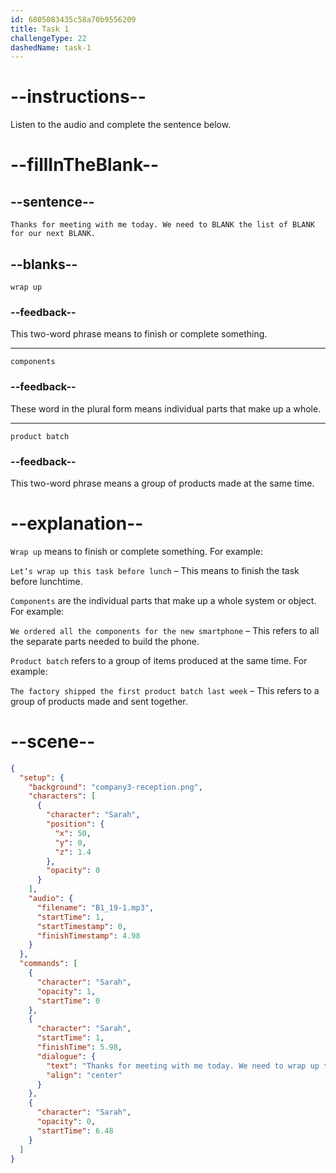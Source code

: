 ```yaml
---
id: 6805083435c58a70b9556209
title: Task 1
challengeType: 22
dashedName: task-1
---
```


<!-- (Audio) Sarah: Thanks for meeting with me today. We need to wrap up the list of components for our next product batch. -->

# --instructions--

Listen to the audio and complete the sentence below.

# --fillInTheBlank--

## --sentence--

`Thanks for meeting with me today. We need to BLANK the list of BLANK for our next BLANK.`

## --blanks--

`wrap up`

### --feedback--

This two-word phrase means to finish or complete something.

---

`components`

### --feedback--

These word in the plural form means individual parts that make up a whole.

---

`product batch`

### --feedback--

This two-word phrase means a group of products made at the same time.

# --explanation--

`Wrap up` means to finish or complete something. For example:

`Let’s wrap up this task before lunch` – This means to finish the task before lunchtime.

`Components` are the individual parts that make up a whole system or object. For example:

`We ordered all the components for the new smartphone` – This refers to all the separate parts needed to build the phone.

`Product batch` refers to a group of items produced at the same time. For example:

`The factory shipped the first product batch last week` – This refers to a group of products made and sent together.

# --scene--

```json
{
  "setup": {
    "background": "company3-reception.png",
    "characters": [
      {
        "character": "Sarah",
        "position": {
          "x": 50,
          "y": 0,
          "z": 1.4
        },
        "opacity": 0
      }
    ],
    "audio": {
      "filename": "B1_19-1.mp3",
      "startTime": 1,
      "startTimestamp": 0,
      "finishTimestamp": 4.98
    }
  },
  "commands": [
    {
      "character": "Sarah",
      "opacity": 1,
      "startTime": 0
    },
    {
      "character": "Sarah",
      "startTime": 1,
      "finishTime": 5.98,
      "dialogue": {
        "text": "Thanks for meeting with me today. We need to wrap up the list of components for our next product batch.",
        "align": "center"
      }
    },
    {
      "character": "Sarah",
      "opacity": 0,
      "startTime": 6.48
    }
  ]
}
```
